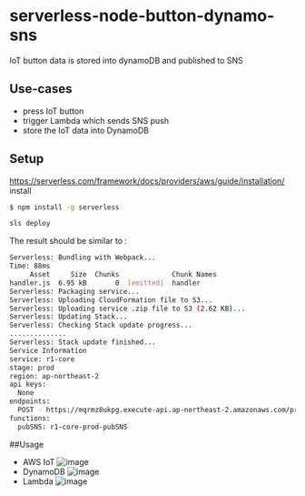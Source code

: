 # serverless-node-button-dynamo-sns
IoT button data is stored into dynamoDB and published to SNS

## Use-cases
- press IoT button 
- trigger Lambda which sends SNS push
- store the IoT data into DynamoDB

## Setup
https://serverless.com/framework/docs/providers/aws/guide/installation/
install
```bash
$ npm install -g serverless
```

```bash
sls deploy
```

The result should be similar to :
```bash
Serverless: Bundling with Webpack...
Time: 88ms
     Asset     Size  Chunks             Chunk Names
handler.js  6.95 kB       0  [emitted]  handler
Serverless: Packaging service...
Serverless: Uploading CloudFormation file to S3...
Serverless: Uploading service .zip file to S3 (2.62 KB)...
Serverless: Updating Stack...
Serverless: Checking Stack update progress...
..............
Serverless: Stack update finished...
Service Information
service: r1-core
stage: prod
region: ap-northeast-2
api keys:
  None
endpoints:
  POST - https://mqrmz8ukpg.execute-api.ap-northeast-2.amazonaws.com/prod/test
functions:
  pubSNS: r1-core-prod-pubSNS
```

##Usage
- AWS IoT
![image](https://user-images.githubusercontent.com/9853714/43302303-a92693cc-91a4-11e8-9667-b26ec5402b6d.png)
- DynamoDB
![image](https://user-images.githubusercontent.com/9853714/43302323-e50091e0-91a4-11e8-9b88-b146b98fa72a.png)
- Lambda
![image](https://user-images.githubusercontent.com/9853714/43302339-0440147c-91a5-11e8-87fb-de49619717ff.png)
